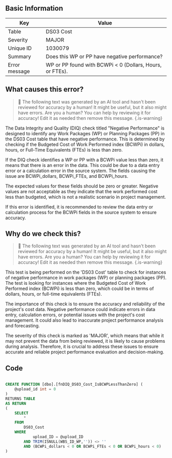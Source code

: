 ## Basic Information
| Key         | Value          |
|-------------|----------------|
| Table       | DS03 Cost |
| Severity    | MAJOR |
| Unique ID   | 1030079   |
| Summary     | Does this WP or PP have negative performance? |
| Error message | WP or PP found with BCWPi < 0 (Dollars, Hours, or FTEs). |

## What causes this error?

> :robot: The following text was generated by an AI tool and hasn't been reviewed for accuracy by a human! It might be useful, but it also might have errors. Are you a human? You can help by reviewing it for accuracy! Edit it as needed then remove this message.
{.is-warning}

The Data Integrity and Quality (DIQ) check titled "Negative Performance" is designed to identify any Work Packages (WP) or Planning Packages (PP) in the DS03 Cost table that have negative performance. This is determined by checking if the Budgeted Cost of Work Performed index (BCWPi) in dollars, hours, or Full-Time Equivalents (FTEs) is less than zero.

If the DIQ check identifies a WP or PP with a BCWPi value less than zero, it means that there is an error in the data. This could be due to a data entry error or a calculation error in the source system. The fields causing the issue are BCWPi_dollars, BCWPi_FTEs, and BCWPi_hours.

The expected values for these fields should be zero or greater. Negative values are not acceptable as they indicate that the work performed cost less than budgeted, which is not a realistic scenario in project management. 

If this error is identified, it is recommended to review the data entry or calculation process for the BCWPi fields in the source system to ensure accuracy.
## Why do we check this?

> :robot: The following text was generated by an AI tool and hasn't been reviewed for accuracy by a human! It might be useful, but it also might have errors. Are you a human? You can help by reviewing it for accuracy! Edit it as needed then remove this message.
{.is-warning}

This test is being performed on the 'DS03 Cost' table to check for instances of negative performance in work packages (WP) or planning packages (PP). The test is looking for instances where the Budgeted Cost of Work Performed index (BCWPi) is less than zero, which could be in terms of dollars, hours, or full-time equivalents (FTEs). 

The importance of this check is to ensure the accuracy and reliability of the project's cost data. Negative performance could indicate errors in data entry, calculation errors, or potential issues with the project's cost management. It could also lead to inaccurate project performance analysis and forecasting. 

The severity of this check is marked as 'MAJOR', which means that while it may not prevent the data from being reviewed, it is likely to cause problems during analysis. Therefore, it is crucial to address these issues to ensure accurate and reliable project performance evaluation and decision-making.
## Code

```sql

CREATE FUNCTION [dbo].[fnDIQ_DS03_Cost_IsBCWPLessThanZero] (
	@upload_id int = 0
)
RETURNS TABLE
AS RETURN
(
	SELECT 
		* 
	FROM 
		DS03_Cost
	WHERE
			upload_ID = @upload_ID
		AND TRIM(ISNULL(WBS_ID_WP,'')) <> ''
		AND (BCWPi_dollars < 0 OR BCWPi_FTEs < 0 OR BCWPi_hours < 0)
)
```
